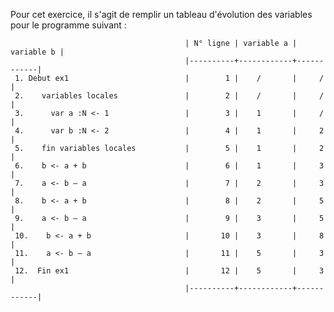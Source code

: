 Pour cet exercice, il s'agit de remplir un tableau d'évolution des variables pour le programme suivant :

                                           | N° ligne | variable a | variable b |
                                           |----------+------------+------------|
     1. Debut ex1                          |        1 |    /       |     /      |
     2.    variables locales               |        2 |    /       |     /      |
     3.      var a :N <- 1                 |        3 |    1       |     /      |
     4.      var b :N <- 2                 |        4 |    1       |     2      |
     5.    fin variables locales           |        5 |    1       |     2      |
     6.    b <- a + b                      |        6 |    1       |     3      |
     7.    a <- b – a                      |        7 |    2       |     3      |
     8.    b <- a + b                      |        8 |    2       |     5      |
     9.    a <- b – a                      |        9 |    3       |     5      |
     10.    b <- a + b                     |       10 |    3       |     8      |
     11.    a <- b – a                     |       11 |    5       |     3      |
     12.  Fin ex1                          |       12 |    5       |     3      |
                                           |----------+------------+------------|
